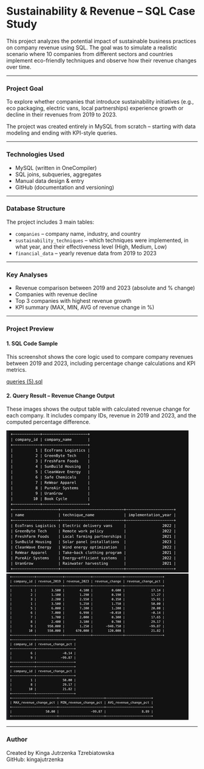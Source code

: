 # Sustainability & Revenue – SQL Case Study

This project analyzes the potential impact of sustainable business practices on company revenue using SQL. The goal was to simulate a realistic scenario where 10 companies from different sectors and countries implement eco-friendly techniques and observe how their revenue changes over time.

---

### Project Goal

To explore whether companies that introduce sustainability initiatives (e.g., eco packaging, electric vans, local partnerships) experience growth or decline in their revenues from 2019 to 2023.

The project was created entirely in MySQL from scratch – starting with data modeling and ending with KPI-style queries.

---

### Technologies Used

- MySQL (written in OneCompiler)
- SQL joins, subqueries, aggregates
- Manual data design & entry
- GitHub (documentation and versioning)

---

### Database Structure

The project includes 3 main tables:

- `companies` – company name, industry, and country
- `sustainability_techniques` – which techniques were implemented, in what year, and their effectiveness level (High, Medium, Low)
- `financial_data` – yearly revenue data from 2019 to 2023

---

### Key Analyses

- Revenue comparison between 2019 and 2023 (absolute and % change)
- Companies with revenue decline
- Top 3 companies with highest revenue growth
- KPI summary (MAX, MIN, AVG of revenue change in %)

---

### Project Preview

#### 1. SQL Code Sample

This screenshot shows the core logic used to compare company revenues between 2019 and 2023, including percentage change calculations and KPI metrics.

[queries (5).sql](queries%20(5).sql)

#### 2. Query Result – Revenue Change Output

These images shows the output table with calculated revenue change for each company. It includes company IDs, revenue in 2019 and 2023, and the computed percentage difference.

![SQL Code](o1.jpg)
![Revenue Output](o2.jpg)

---

### Author

Created by Kinga Jutrzenka Tzrebiatowska  
GitHub: kingajutrzenka
